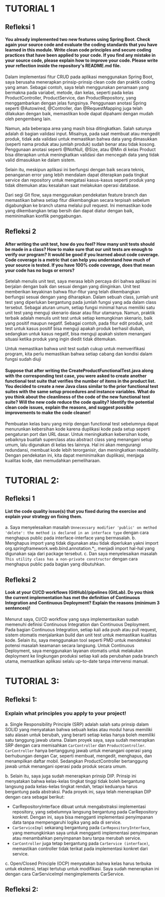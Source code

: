 # TUTORIAL 1
## Refleksi 1
#### You already implemented two new features using Spring Boot. Check again your source code and evaluate the coding standards that you have learned in this module. Write clean code principles and secure coding practices that have been applied to your code.  If you find any mistake in your source code, please explain how to improve your code. Please write your reflection inside the repository's README.md file.

Dalam implementasi fitur CRUD pada aplikasi menggunakan Spring Boot, saya berusaha menerapkan prinsip-prinsip clean code dan praktik coding yang aman. Sebagai contoh, saya telah menggunakan penamaan yang bermakna pada variabel, metode, dan kelas, seperti pada kelas ProductController, ProductService, dan ProductRepository, yang menggambarkan dengan jelas fungsinya. Penggunaan anotasi Spring seperti @Autowired, @Controller, dan @RequestMapping juga telah dilakukan dengan baik, memastikan kode dapat dipahami dengan mudah oleh pengembang lain.

Namun, ada beberapa area yang masih bisa ditingkatkan. Salah satunya adalah di bagian validasi input. Misalnya, pada saat membuat atau mengedit produk, tidak ada validasi untuk memastikan bahwa data yang dimasukkan (seperti nama produk atau jumlah produk) sudah benar atau tidak kosong. Penggunaan anotasi seperti @NotNull, @Size, atau @Min di kelas Product bisa diterapkan untuk meningkatkan validasi dan mencegah data yang tidak valid dimasukkan ke dalam sistem.

Selain itu, meskipun aplikasi ini berfungsi dengan baik secara teknis, penanganan error yang lebih mendalam dapat diterapkan pada tingkat service dan repository untuk mengatasi kasus-kasus seperti produk yang tidak ditemukan atau kesalahan saat melakukan operasi database.

Dari segi Git flow, saya menggunakan pendekatan feature branch dan memastikan bahwa setiap fitur dikembangkan secara terpisah sebelum digabungkan ke branch utama melalui pull request. Ini memastikan kode yang dikembangkan tetap bersih dan dapat diatur dengan baik, meminimalkan konflik penggabungan.

## Refleksi 2
#### After writing the unit test, how do you feel? How many unit tests should be made in a class? How to make sure that our unit tests are enough to verify our program? It would be good if you learned about code coverage. Code coverage is a metric that can help you understand how much of your source is tested. If you have 100% code coverage, does that mean your code has no bugs or errors? 
Setelah menulis unit test, saya merasa lebih percaya diri bahwa aplikasi ini berjalan dengan baik dan sesuai dengan yang diinginkan. Unit test memberikan keyakinan bahwa fitur-fitur yang telah dikembangkan berfungsi sesuai dengan yang diharapkan. Dalam sebuah class, jumlah unit test yang diperlukan bergantung pada jumlah fungsi yang ada dalam class tersebut. Sebagai aturan umum, setiap fungsi minimal harus memiliki satu unit test yang menguji skenario dasar atau fitur utamanya. Namun, praktik terbaik adalah menulis unit test untuk setiap kemungkinan skenario, baik yang positif maupun negatif. Sebagai contoh, pada fitur edit produk, unit test untuk kasus positif bisa menguji apakah produk berhasil diubah, sedangkan untuk kasus negatif, bisa menguji apakah sistem menangani situasi ketika produk yang ingin diedit tidak ditemukan.

Untuk memastikan bahwa unit test sudah cukup untuk memverifikasi program, kita perlu memastikan bahwa setiap cabang dan kondisi dalam fungsi sudah diuji

#### Suppose that after writing the CreateProductFunctionalTest.java along with the corresponding test case, you were asked to create another functional test suite that verifies the number of items in the product list. You decided to create a new Java class similar to the prior functional test suites with the same setup procedures and instance variables. What do you think about the cleanliness of the code of the new functional test suite? Will the new code reduce the code quality? Identify the potential clean code issues, explain the reasons, and suggest possible improvements to make the code cleaner!

Pembuatan kelas baru yang mirip dengan functional test sebelumnya dapat menurunkan kebersihan kode karena duplikasi kode pada setup seperti pengaturan port dan URL dasar. Untuk meningkatkan kebersihan kode, sebaiknya buatlah superclass atau abstract class yang menangani setup umum, lalu digunakan di kelas tes lainnya. Hal ini akan mengurangi redundansi, membuat kode lebih terorganisir, dan meningkatkan readability. Dengan pendekatan ini, kita dapat meminimalkan duplikasi, menjaga kualitas kode, dan memudahkan pemeliharaan.

# TUTORIAL 2:
## Refleksi 1
#### List the code quality issue(s) that you fixed during the exercise and explain your strategy on fixing them.
a. Saya menyelesaikan masalah `Unnecessary modifier 'public' on method 'delete': the method is declared in an interface type` dengan cara menghapus public pada interface-interface yang bermasalah.
b. Menghapus import yang tidak digunakan atau tidak diperlukan yakni import org.springframework.web.bind.annotation.*;, menjadi import hal-hal yang digunakan saja dari package tersebut.
c. Dan saya menyelesaikan masalah `This utility class has a non-private constructor` dengan cara menghapus public pada bagian yang dibutuhkan.

## Refleksi 2
#### Look at your CI/CD workflows (GitHub)/pipelines (GitLab). Do you think the current implementation has met the definition of Continuous Integration and Continuous Deployment? Explain the reasons (minimum 3 sentences)!
Menurut saya, CI/CD workflow yang saya implementasikan sudah memenuhi definisi Continuous Integration dan Continuous Deployment. Pada bagian Continuous Integration, setiap kali ada push atau pull request, sistem otomatis menjalankan build dan unit test untuk memastikan kualitas kode. Selain itu, saya menggunakan tool seperti PMD untuk mendeteksi potensi masalah keamanan secara langsung. Untuk Continuous Deployment, saya menggunakan layanan otomatis untuk melakukan deployment ke lingkungan produksi setiap kali ada perubahan pada branch utama, memastikan aplikasi selalu up-to-date tanpa intervensi manual.

# TUTORIAL 3:
## Refleksi 1:
### Explain what principles you apply to your project!
a. Single Responsibility Principle (SRP) adalah salah satu prinsip dalam SOLID yang menyatakan bahwa sebuah kelas atau modul harus memiliki satu alasan untuk berubah, yang berarti setiap kelas hanya boleh memiliki satu tanggung jawab utama. Dalam proyek saya, saya sudah menerapkan SRP dengan cara memisahkan `CarController` dan `ProductController`. `CarController` hanya bertanggung jawab untuk menangani operasi yang berhubungan dengan Car, seperti  membuat, mengedit, menghapus, dan menampilkan daftar mobil. Sedangkan ProductController bertanggung jawab untuk menangani operasi pada produk secara umum.

b. Selain itu, saya juga sudah menerapkan prinsip DIP. Prinsip ini menyatakan bahwa kelas-kelas tingkat tinggi tidak boleh bergantung langsung pada kelas-kelas tingkat rendah, tetapi keduanya harus bergantung pada abstraksi. 
Pada proyek ini, saya telah menerapkan DIP dengan cara sebagai berikut:
- CarRepositoryInterface dibuat untuk mengabstraksi implementasi repository, yang sebelumnya langsung bergantung pada CarRepository konkret. Dengan ini, saya bisa mengganti implementasi penyimpanan data tanpa mempengaruhi logika yang ada di service.
- `CarServiceImpl` sekarang bergantung pada `CarRepositoryInterface`, yang memungkinkan saya untuk mengganti implementasi penyimpanan atau menambahkan penyimpanan baru tanpa merubah service.
- `CarController` juga tetap bergantung pada `CarService (interface)`, memastikan controller tidak terikat pada implementasi konkret dari service.

c. Open/Closed Principle (OCP) menyatakan bahwa kelas harus terbuka untuk ekstensi, tetapi tertutup untuk modifikasi. Saya sudah menerapkan ini dengan cara CarServiceImpl mengimplements CarService.

## Refleksi 2:
### 
